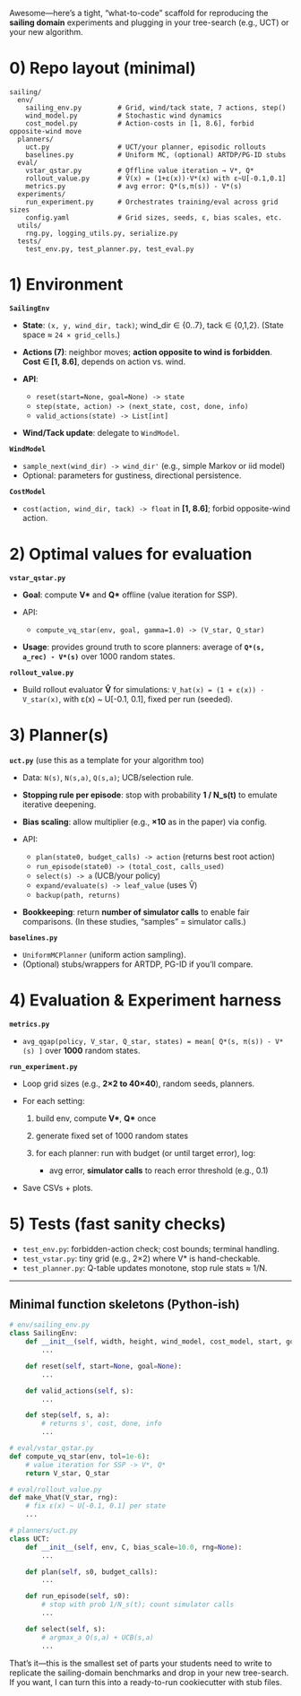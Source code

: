 Awesome—here’s a tight, “what-to-code” scaffold for reproducing the **sailing domain** experiments and plugging in your tree-search (e.g., UCT) or your new algorithm.

# 0) Repo layout (minimal)

```
sailing/
  env/
    sailing_env.py         # Grid, wind/tack state, 7 actions, step()
    wind_model.py          # Stochastic wind dynamics
    cost_model.py          # Action-costs in [1, 8.6], forbid opposite-wind move
  planners/
    uct.py                 # UCT/your planner, episodic rollouts
    baselines.py           # Uniform MC, (optional) ARTDP/PG-ID stubs
  eval/
    vstar_qstar.py         # Offline value iteration → V*, Q*
    rollout_value.py       # V̂(x) = (1+ε(x))·V*(x) with ε~U[-0.1,0.1]
    metrics.py             # avg error: Q*(s,π(s)) - V*(s)
  experiments/
    run_experiment.py      # Orchestrates training/eval across grid sizes
    config.yaml            # Grid sizes, seeds, ε, bias scales, etc.
  utils/
    rng.py, logging_utils.py, serialize.py
  tests/
    test_env.py, test_planner.py, test_eval.py
```

# 1) Environment

**`SailingEnv`**

* **State**: `(x, y, wind_dir, tack)`; wind\_dir ∈ {0..7}, tack ∈ {0,1,2}. (State space ≈ `24 × grid_cells`.)
* **Actions (7)**: neighbor moves; **action opposite to wind is forbidden**. **Cost ∈ \[1, 8.6]**, depends on action vs. wind.
* **API**:

  * `reset(start=None, goal=None) -> state`
  * `step(state, action) -> (next_state, cost, done, info)`
  * `valid_actions(state) -> List[int]`
* **Wind/Tack update**: delegate to `WindModel`.

**`WindModel`**

* `sample_next(wind_dir) -> wind_dir'` (e.g., simple Markov or iid model)
* Optional: parameters for gustiness, directional persistence.

**`CostModel`**

* `cost(action, wind_dir, tack) -> float` in **\[1, 8.6]**; forbid opposite-wind action.

# 2) Optimal values for evaluation

**`vstar_qstar.py`**

* **Goal**: compute **V\*** and **Q\*** offline (value iteration for SSP).
* API:

  * `compute_vq_star(env, goal, gamma=1.0) -> (V_star, Q_star)`
* **Usage**: provides ground truth to score planners: average of **`Q*(s, a_rec) - V*(s)`** over 1000 random states.

**`rollout_value.py`**

* Build rollout evaluator **V̂** for simulations:
  `V_hat(x) = (1 + ε(x)) · V_star(x)`, with ε(x) \~ U\[-0.1, 0.1], fixed per run (seeded).

# 3) Planner(s)

**`uct.py`** (use this as a template for your algorithm too)

* Data: `N(s)`, `N(s,a)`, `Q(s,a)`; UCB/selection rule.
* **Stopping rule per episode**: stop with probability **1 / N\_s(t)** to emulate iterative deepening.
* **Bias scaling**: allow multiplier (e.g., **×10** as in the paper) via config.
* API:

  * `plan(state0, budget_calls) -> action` (returns best root action)
  * `run_episode(state0) -> (total_cost, calls_used)`
  * `select(s) -> a` (UCB/your policy)
  * `expand/evaluate(s) -> leaf_value` (uses V̂)
  * `backup(path, returns)`
* **Bookkeeping**: return **number of simulator calls** to enable fair comparisons. (In these studies, “samples” = simulator calls.)

**`baselines.py`**

* `UniformMCPlanner` (uniform action sampling).
* (Optional) stubs/wrappers for ARTDP, PG-ID if you’ll compare.

# 4) Evaluation & Experiment harness

**`metrics.py`**

* `avg_qgap(policy, V_star, Q_star, states) = mean[ Q*(s, π(s)) - V*(s) ]` over **1000** random states.

**`run_experiment.py`**

* Loop grid sizes (e.g., **2×2 to 40×40**), random seeds, planners.
* For each setting:

  1. build env, compute **V\***, **Q\*** once
  2. generate fixed set of 1000 random states
  3. for each planner: run with budget (or until target error), log:

     * avg error, **simulator calls** to reach error threshold (e.g., 0.1)
* Save CSVs + plots.

# 5) Tests (fast sanity checks)

* `test_env.py`: forbidden-action check; cost bounds; terminal handling.
* `test_vstar.py`: tiny grid (e.g., 2×2) where V\* is hand-checkable.
* `test_planner.py`: Q-table updates monotone, stop rule stats ≈ 1/N.

---

## Minimal function skeletons (Python-ish)

```python
# env/sailing_env.py
class SailingEnv:
    def __init__(self, width, height, wind_model, cost_model, start, goal):
        ...

    def reset(self, start=None, goal=None):
        ...

    def valid_actions(self, s):
        ...

    def step(self, s, a):
        # returns s', cost, done, info
        ...

# eval/vstar_qstar.py
def compute_vq_star(env, tol=1e-6):
    # value iteration for SSP -> V*, Q*
    return V_star, Q_star

# eval/rollout_value.py
def make_Vhat(V_star, rng):
    # fix ε(x) ~ U[-0.1, 0.1] per state
    ...

# planners/uct.py
class UCT:
    def __init__(self, env, C, bias_scale=10.0, rng=None):
        ...

    def plan(self, s0, budget_calls):
        ...

    def run_episode(self, s0):
        # stop with prob 1/N_s(t); count simulator calls
        ...

    def select(self, s):
        # argmax_a Q(s,a) + UCB(s,a)
        ...
```

That’s it—this is the smallest set of parts your students need to write to replicate the sailing-domain benchmarks and drop in your new tree-search. If you want, I can turn this into a ready-to-run cookiecutter with stub files.
